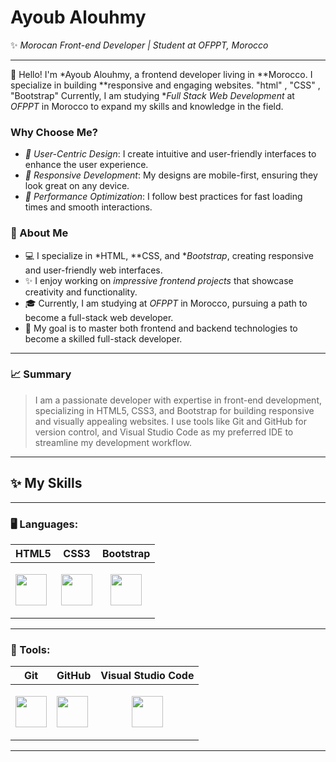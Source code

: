 
# Ayoub Alouhmy


✨ *Morocan Front-end Developer | Student at OFPPT, Morocco* 

---


👋 Hello! I'm *Ayoub Alouhmy, a frontend developer living in **Morocco. I specialize in building **responsive and engaging websites. "html" , "CSS" , "Bootstrap" Currently, I am studying **Full Stack Web Development* at *OFPPT* in Morocco to expand my skills and knowledge in the field.

### Why Choose Me?
- *🌟 User-Centric Design*: I create intuitive and user-friendly interfaces to enhance the user experience.
- *📱 Responsive Development*: My designs are mobile-first, ensuring they look great on any device.
- *🚀 Performance Optimization*: I follow best practices for fast loading times and smooth interactions.

### 🌟 About Me

- 💻 I specialize in *HTML, **CSS, and **Bootstrap*, creating responsive and user-friendly web interfaces.
- ✨ I enjoy working on *impressive frontend projects* that showcase creativity and functionality.
-  🎓 Currently, I am studying at *OFPPT* in Morocco, pursuing a path to become a full-stack web developer.
- 🚀 My goal is to master both frontend and backend technologies to become a skilled full-stack developer.

---

### 📈 Summary
> I am a passionate developer with expertise in front-end development, specializing in HTML5, CSS3, and Bootstrap for building responsive and visually appealing websites. I use tools like Git and GitHub for version control, and Visual Studio Code as my preferred IDE to streamline my development workflow.

---


## ✨ My Skills 

---

### 🖥 Languages:
| HTML5 | CSS3 | Bootstrap |
|-------|------|-----------|
| <img src="https://cdn-icons-png.flaticon.com/512/174/174854.png" width="50"> | <img src="https://cdn-icons-png.flaticon.com/512/732/732190.png" width="50"> | <p align="center"><img src="https://cdn-icons-png.flaticon.com/512/5968/5968672.png" width="50"></p> |

---

### 🔧 Tools:
| Git | GitHub | Visual Studio Code |
|-----|--------|---------------------|
| <img src="https://cdn-icons-png.flaticon.com/512/2111/2111288.png" width="50"> | <img src="https://cdn-icons-png.flaticon.com/512/733/733553.png" width="50"> | <p align="center"><img src="https://cdn-icons-png.flaticon.com/512/906/906324.png" width="50"></p> |

---





